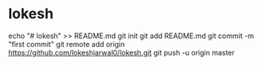 # lokesh
echo "# lokesh" >> README.md
git init
git add README.md
git commit -m "first commit"
git remote add origin https://github.com/lokeshjarwal0/lokesh.git
git push -u origin master
